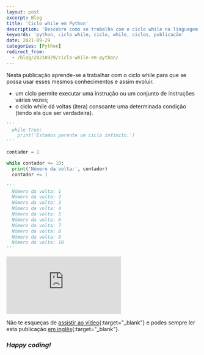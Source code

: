 ```yaml
---
layout: post
excerpt: Blog
title: 'Ciclo while em Python'
description: 'Descobre como se trabalha com o ciclo while na linguagem de programação Python. Obtém respostas às tuas dúvidas com a teoria e os exemplos apresentados.'
keywords: 'python, ciclo while, ciclo, while, ciclos, publicação'
date: 2021-09-29
categories: [Python]
redirect_from:
  - /blog/20210929/ciclo-while-em-python/
---
```


Nesta publicação aprende-se a trabalhar com o ciclo while para que se possa usar esses mesmos conhecimentos e assim evoluir.

- um ciclo permite executar uma instrução ou um conjunto de instruções várias vezes;
- o ciclo while dá voltas (itera) consoante uma determinada condição (tendo ela que ser verdadeira).

```python
'''
  while True:
    print('Estamos perante um ciclo infinito.')
'''

contador = 1

while contador <= 10:
  print('Número da volta:', contador)
  contador += 1

'''
  Número da volta: 1
  Número da volta: 2
  Número da volta: 3
  Número da volta: 4
  Número da volta: 5
  Número da volta: 6
  Número da volta: 7
  Número da volta: 8
  Número da volta: 9
  Número da volta: 10
'''
```

<div class="video-container">
  <iframe src="https://www.youtube.com/embed/1D4afA8tvmk" frameborder="0" allowfullscreen></iframe>
</div>

Não te esqueças de [assistir ao vídeo](https://youtu.be/1D4afA8tvmk){:target="\_blank"} e podes sempre ler esta publicação [em inglês](https://nelsonsilvadev.com/blog/while-loop-in-python/){:target="\_blank"}.

### _Happy coding!_
